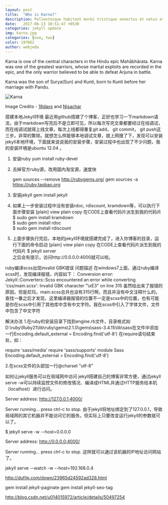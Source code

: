 ```yaml
---
layout: post
title:  "Who is Karna?"
description: Pellentesque habitant morbi tristique senectus et netus et malesuada fames ac turpis egestas. Duis vehicula tincidunt lacus nec fringilla. Morbi molestie fringilla laoreet. Vestibulum venenatis ante in imperdiet venenatis. 
date:   2017-06-13 10:51:47 +0530
categories: jekyll update
img: karna.jpg
categories: [one, two]
color: 1976D2
author: webjeda
---
```

Karna is one of the central characters in the Hindu epic Mahābhārata. Karna was one of the greatest warriors, whose martial exploits are recorded in the epic, and the only warrior believed to be able to defeat Arjuna in battle.

Karna was the son of Surya(Sun) and Kunti, born to Kunti before her marriage with Pandu.

![Karna]({{site.baseurl}}/images/karna-2.jpg)


Image Credits - [18days](https://www.youtube.com/watch?v=kyHFBybC3RI) and [Nisachar](http://nisachar.deviantart.com/gallery/37429163/18-Days) 

搭建本地Jekyll环境
最近用github搭建了个博客，正好也学习一下markdown语法，由于markdown写完后不是立即可见，所以每次写完文章都要经过在线调试，而在线调试就得上线文章，每次上线都得重复git add， git commit， git push这三步。非常的繁琐。就想怎么样能够本地调试文章，就上网搜了下，发现可以安装jekyll本地环境，下面就来说说我的安装步骤，安装过程中也出现了不少问题，我的安装环境是ubuntu 12.04 。
1. 安装ruby
yum install ruby-devel
2. 去掉官方ruby源，改用国内淘宝源，速度快

	gem sources --remove http://rubygems.org/
	gem sources -a https://ruby.taobao.org
 
 
4. 安装jekyll
gem install jekyll
5. 如果上一步安装过程中没有安装rdoc, rdiscount, kramdown等，可以执行下面步骤安装
[plain] view plain copy 在CODE上查看代码片派生到我的代码片
$ sudo gem install kramdown  
$ sudo gem install rdoc  
$ sudo gem install rdiscount  
6. 上面步骤执行完后，本地的jekyll环境就搭建完成了，进入你博客的目录，运行下面的命令启动
[plain] view plain copy 在CODE上查看代码片派生到我的代码片
$ jekyll server  
之后会有提示，访问http://0.0.0.0:4000就可以啦。



ruby编译scss出现invalid GBK错误
问题描述
在windows7上面，通过ruby编译scss时，发现编译报错，内容如下：
Conversion error: Jekyll::Converters::Scss encountered an error while converting 'css/main.scss':
                         Invalid GBK character "\xE3" on line 315
虽然给出来了报错的原因，但是尼玛，main.scss总共也没有315行啊，而且并没有中文注释什么的。查找一番之后才发现，这里编译器报错的位置不一定是scss中的位置，也有可能是你在scss中引用了其他库中含有中文字符。我在scss中引入了字体文件，文件中包含了中文字符

解决办法
1.在ruby的安装目录下找到engine.rb文件，目录格式如D:\ruby\Ruby21\lib\ruby\gems\2.1.0\gems\sass-3.4.15\lib\sass在文件中添加一行Encoding.default_external = Encoding.find('utf-8')
在require语句结束处，如：

require 'sass/media'
require 'sass/supports'
module Sass   
Encoding.default_external = Encoding.find('utf-8')

2.在scss文件的头部加一行@charset "utf-8"


如何让jekyll服务可以在局域网中访问
jekyll搭建自己的博客非常方便，通过jekyll serve -w可以持续监控文件的修改情况、编译成HTML并通过HTTP服务给本机（localhost）进行访问。

Server address: http://127.0.0.1:4000/

Server running... press ctrl-c to stop.
由于jekyll将地址绑定到了127.0.0.1，导致局域网的其它机器并不能访问它的服务。但实际上只要改变运行jekyll的参数就可以了。

$ jekyll serve -w --host=0.0.0.0

Server address: http://0.0.0.0:4000/

Server running... press ctrl-c to stop.
这样就可以通过该机器的IP地址访问网站了。


jekyll serve --watch -w --host=192.168.0.4

http://dufile.com/down/23965d24592ad328.html

gem install jekyll-paginate
gem install jekyll-seo-tag


http://blog.csdn.net/u014015972/article/details/50497254